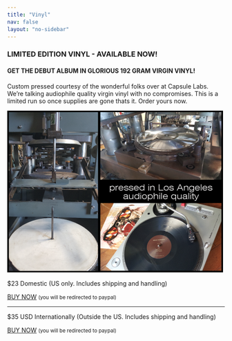 ```yaml
---
title: "Vinyl"
nav: false
layout: "no-sidebar"
---
```


<h3 class="section-head"><i class="fa fa-diamond" aria-hidden="true"></i> LIMITED EDITION VINYL - AVAILABLE NOW!</h3>
<h4 class="section-subhead">GET THE DEBUT ALBUM IN GLORIOUS 192 GRAM VIRGIN VINYL!</h4>

<p>Custom pressed courtesy of the wonderful folks over at Capsule Labs. We’re talking audiophile quality virgin vinyl with no compromises. This is a limited run so once supplies are gone thats it. Order yours now.</p>

<img src="/assets/img/vinyl_pressing.png" alt="" class="img-responsive">

<p>$23 Domestic (US only. Includes shipping and handling)</p>
<a href="https://www.paypal.com/cgi-bin/webscr?cmd=_s-xclick&hosted_button_id=T7J76TZVBGLY2&t=YzBlYzcyZGQ5ODRjZjljNmJlNjEwMDFiYWVkYzkwNmJlZTU2NGZjNixUbU4zdWpESg==&p=&m=0" class="btn btn-success">BUY NOW</a>
<small>(you will be redirected to paypal)</small>
<hr>
<p>$35 USD Internationally (Outside the US. Includes shipping and handling)</p>
<a href="https://www.paypal.com/cgi-bin/webscr?cmd=_s-xclick&hosted_button_id=QMVW42Z8G269E&t=ZTFhY2EzN2ViN2JiZTk1YmU0MWY3ZDY3NGEwYjQ4N2VhMDU2MzhjNyxUbU4zdWpESg==&p=&m=0" class="btn btn-success">BUY NOW</a>
<small>(you will be redirected to paypal)</small>
